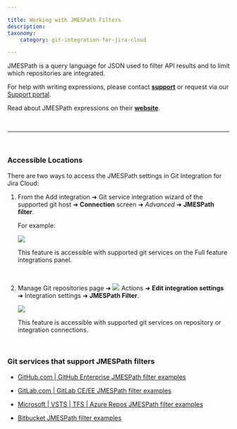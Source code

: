 ```yaml
---

title: Working with JMESPath Filters
description:
taxonomy:
    category: git-integration-for-jira-cloud

---
```


JMESPath is a query language for JSON used to filter API results and to limit which repositories are integrated.

For help with writing expressions, please contact [**support**](mailto:gijsupport@gitkraken.com) or request via our [Support portal](/git-integration-for-jira-cloud/gij-cloud-contact-support/).

Read about JMESPath expressions on their [**website**](http://jmespath.org/).

&nbsp;
* * *
&nbsp;

### Accessible Locations

There are two ways to access the JMESPath settings in Git Integration for Jira Cloud:

1.  From the Add integration ➜ Git service integration wizard of the supported git host ➜ **Connection** screen ➜ _Advanced_ ➜ **JMESPath filter**.

    For example:

    ![](/wp-content/uploads/gij-cloud-connect-github-example-advanced-jmespath.png)
    
    This feature is accessible with supported git services on the Full feature integrations panel.

<br>

2. Manage Git repositories page ➜ ![](/wp-content/uploads/actions-icon.png) Actions ➜ **Edit integration settings** ➜ Integration settings ➜ **JMESPath Filter**.

    ![](/wp-content/uploads/gij-gitcloud-jmespath-actions-settings.png)

    This feature is accessible with supported git services on repository or integration connections.

&nbsp;

### Git services that support JMESPath filters

*   [GitHub.com | GitHub Enterprise JMESPath filter examples](/git-integration-for-jira-cloud/github-com-github-enterprise-jmespath-filter-examples-gij-cloud)

*   [GitLab.com | GitLab CE/EE JMESPath filter examples](/git-integration-for-jira-cloud/gitlab-com-gitlab-ce-ee-jmespath-filter-examples-gij-cloud)

*   [Microsoft | VSTS | TFS | Azure Repos JMESPath filter examples](/git-integration-for-jira-cloud/microsoft-vsts-tfs-azure-repos-jmespath-filter-examples-gij-cloud)

*   [Bitbucket JMESPath filter examples](/git-integration-for-jira-cloud/bitbucket-jmespath-filter-examples-gij-cloud)

